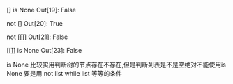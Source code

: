 [] is None
Out[19]: False

not []
Out[20]: True

not [[]]
Out[21]: False

[[]] is None
Out[23]: False


is None 比较实用判断树的节点存在不存在,但是判断列表是不是空绝对不能使用is None
要是用 not list
while list 等等的条件
